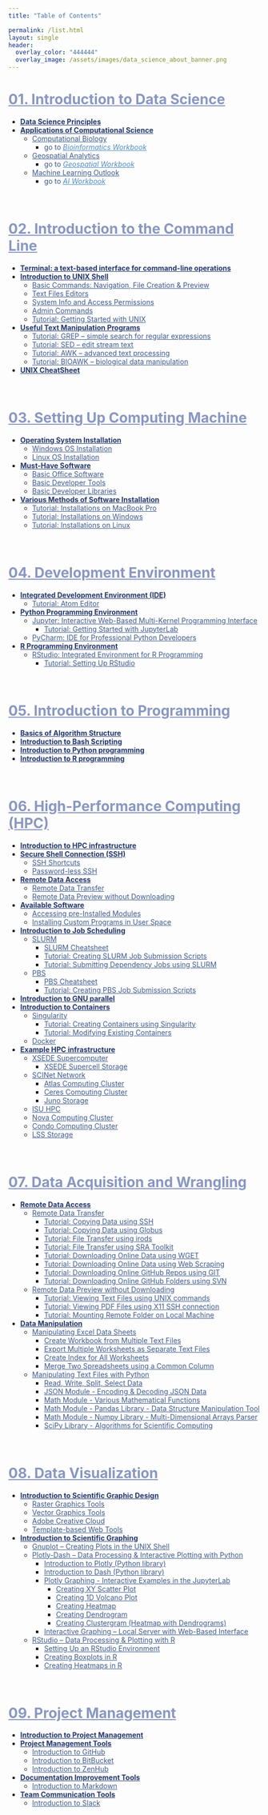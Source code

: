 ```yaml
---
title: "Table of Contents"

permalink: /list.html
layout: single
header:
  overlay_color: "444444"
  overlay_image: /assets/images/data_science_about_banner.png
---
```



# <a href="01-IntroToDataScience/00-IntroToDataScience-LandingPage" style="color: #8997c1;">01. Introduction to Data Science</a>
* **<a href="01-IntroToDataScience/01-data-science-principles" style="color: #24376b;">Data Science Principles</a>**
* **<a href="01-IntroToDataScience/02-computational-science-applications" style="color: #24376b;">Applications of Computational Science</a>**
  * <a href="01-IntroToDataScience/02A-computational-biology" style="color: #3f5a8a;">Computational Biology</a>
    * <span style="color: #3f5a8a;">go to</span> <a href="https://bioinformaticsworkbook.org" style="color: #518cc2;">_Bioinformatics Workbook_</a>
  * <a href="01-IntroToDataScience/02B-geospatial-analytics" style="color: #3f5a8a;">Geospatial Analytics</a>
    * <span style="color: #3f5a8a;">go to</span> <a href="https://geospatial.101workbook.org" style="color: #518cc2;">_Geospatial Workbook_</a>
  * <a href="01-IntroToDataScience/02C-machine-learning" style="color: #3f5a8a;">Machine Learning Outlook</a>
    * <span style="color: #3f5a8a;">go to</span> <a href="https://isugenomics.github.io/AI-workbook" style="color: #518cc2;">_AI Workbook_</a>
<br>

# <a href="02-IntroToCommandLine/00-IntroToCommandLine-LandingPage" style="color: #8997c1;">02. Introduction to the Command Line</a>
* **<a href="02-IntroToCommandLine/01-terminal-basics" style="color: #24376b;">Terminal: a text-based interface for command-line operations</a>**
* **<a href="02-IntroToCommandLine/02-intro-to-unix-shell" style="color: #24376b;">Introduction to UNIX Shell</a>**
  * <a href="02-IntroToCommandLine/02A-basic-commands" style="color: #3f5a8a;">Basic Commands: Navigation, File Creation & Preview</a>
  * <a href="02-IntroToCommandLine/02B-text-files-editors" style="color: #3f5a8a;">Text Files Editors</a>
  * <a href="02-IntroToCommandLine/02C-unix-system-info-permissions" style="color: #3f5a8a;">System Info and Access Permissions</a>
  * <a href="02-IntroToCommandLine/02D-admin-commands" style="color: #3f5a8a;">Admin Commands</a>
  * <a href="02-IntroToCommandLine/02E-tutorial-unix-getting-started" style="color: #3f5a8a;">Tutorial: Getting Started with UNIX</a>
* **<a href="02-IntroToCommandLine/03-text-manipulation-programs" style="color: #24376b;">Useful Text Manipulation Programs</a>**
  * <a href="02-IntroToCommandLine/03A-tutorial-unix-grep" style="color: #3f5a8a;">Tutorial: GREP – simple search for regular expressions</a>
  * <a href="02-IntroToCommandLine/03B-tutorial-unix-sed" style="color: #3f5a8a;">Tutorial: SED – edit stream text</a>
  * <a href="02-IntroToCommandLine/03C-tutorial-unix-awk" style="color: #3f5a8a;">Tutorial: AWK – advanced text processing</a>
  * <a href="02-IntroToCommandLine/03D-tutorial-unix-bioawk" style="color: #3f5a8a;">Tutorial: BIOAWK – biological data manipulation</a>
* **<a href="02-IntroToCommandLine/04-unix-cheat-sheet" style="color: #24376b;">UNIX CheatSheet</a>**
<br>

# <a href="03-SetUpComputingMachine/00-SetUpComputingMachine-LandingPage" style="color: #8997c1;">03. Setting Up Computing Machine</a>
* **<a href="03-SetUpComputingMachine/01-operating-system-installation" style="color: #24376b;">Operating System Installation</a>**
  * <a href="03-SetUpComputingMachine/01A-windows-installation" style="color: #3f5a8a;">Windows OS Installation</a>
  * <a href="03-SetUpComputingMachine/01B-linux-installation" style="color: #3f5a8a;">Linux OS Installation</a>
* **<a href="03-SetUpComputingMachine/02-must-have-software" style="color: #24376b;">Must-Have Software</a>**
  * <a href="03-SetUpComputingMachine/02A-basic-office-software" style="color: #3f5a8a;">Basic Office Software</a>
  * <a href="03-SetUpComputingMachine/02B-basic-developer-tools" style="color: #3f5a8a;">Basic Developer Tools</a>
  * <a href="03-SetUpComputingMachine/02C-basic-developer-libraries" style="color: #3f5a8a;">Basic Developer Libraries</a>
* **<a href="03-SetUpComputingMachine/03-various-methods-of-software-installation" style="color: #24376b;">Various Methods of Software Installation</a>**
  * <a href="03-SetUpComputingMachine/03A-tutorial-installations-on-mac" style="color: #3f5a8a;">Tutorial: Installations on MacBook Pro</a>
  * <a href="03-SetUpComputingMachine/03B-tutorial-installations-on-windows" style="color: #3f5a8a;">Tutorial: Installations on Windows</a>
  * <a href="03-SetUpComputingMachine/03C-tutorial-installations-on-linux" style="color: #3f5a8a;">Tutorial: Installations on Linux</a>
<br>

# <a href="04-DevelopmentEnvironment/00-DevelopmentEnvironment-LandingPage" style="color: #8997c1;">04. Development Environment</a>
* **<a href="04-DevelopmentEnvironment/01-integrated-development-environment" style="color: #24376b;">Integrated Development Environment (IDE)</a>**
  * <a href="04-DevelopmentEnvironment/01A-tutorial-atom-editor" style="color: #3f5a8a;">Tutorial: Atom Editor</a>
* **<a href="04-DevelopmentEnvironment/02-python-programming-environment" style="color: #24376b;">Python Programming Environment</a>**
  * <a href="04-DevelopmentEnvironment/02A-jupyter-basics" style="color: #3f5a8a;">Jupyter: Interactive Web-Based Multi-Kernel Programming Interface</a>
    * <a href="04-DevelopmentEnvironment/02B-tutorial-jupyter-lab" style="color: #3f5a8a;">Tutorial: Getting Started with JupyterLab </a>
  * <a href="04-DevelopmentEnvironment/02C-pycharm-ide" style="color: #3f5a8a;">PyCharm: IDE for Professional Python Developers</a>
* **<a href="04-DevelopmentEnvironment/03-r-programming-environment" style="color: #24376b;">R Programming Environment</a>**
  * <a href="04-DevelopmentEnvironment/03A-rstudio-basics" style="color: #3f5a8a;">RStudio: Integrated Environment for R Programming</a>
    * <a href="04-DevelopmentEnvironment/03B-tutorial-setting-up-rstudio" style="color: #3f5a8a;">Tutorial: Setting Up RStudio</a>
<br>

# <a href="05-IntroToProgramming/00-IntroToProgramming-LandingPage" style="color: #8997c1;">05. Introduction to Programming</a>
* **<a href="" style="color: #24376b;">Basics of Algorithm Structure</a>**
* **<a href="" style="color: #24376b;">Introduction to Bash Scripting</a>**
* **<a href="" style="color: #24376b;">Introduction to Python programming</a>**
* **<a href="" style="color: #24376b;">Introduction to R programming</a>**
<br>

# <a href="06-IntroToHPC/00-IntroToHPC-LandingPage" style="color: #8997c1;">06. High-Performance Computing (HPC)</a>
* **<a href="" style="color: #24376b;">Introduction to HPC infrastructure</a>**
* **<a href="" style="color: #24376b;">Secure Shell Connection (SSH)</a>**
  * <a href="" style="color: #3f5a8a;">SSH Shortcuts</a>
  * <a href="" style="color: #3f5a8a;">Password-less SSH</a>
* **<a href="" style="color: #24376b;">Remote Data Access</a>**
  * <a href="" style="color: #3f5a8a;">Remote Data Transfer</a>
  * <a href="" style="color: #3f5a8a;">Remote Data Preview without Downloading</a>
* **<a href="" style="color: #24376b;">Available Software</a>**
  * <a href="" style="color: #3f5a8a;">Accessing pre-Installed Modules</a>
  * <a href="" style="color: #3f5a8a;">Installing Custom Programs in User Space</a>
* **<a href="" style="color: #24376b;">Introduction to Job Scheduling</a>**
  * <a href="" style="color: #3f5a8a;">SLURM</a>
    * <a href="" style="color: #3f5a8a;">SLURM Cheatsheet</a>
    * <a href="" style="color: #3f5a8a;">Tutorial: Creating SLURM Job Submission Scripts</a>
    * <a href="" style="color: #3f5a8a;">Tutorial: Submitting Dependency Jobs using SLURM</a>
  * <a href="" style="color: #3f5a8a;">PBS</a>
    * <a href="" style="color: #3f5a8a;">PBS Cheatsheet</a>
    * <a href="" style="color: #3f5a8a;">Tutorial: Creating PBS Job Submission Scripts</a>
* **<a href="" style="color: #24376b;">Introduction to GNU parallel</a>**
* **<a href="" style="color: #24376b;">Introduction to Containers</a>**
  * <a href="" style="color: #3f5a8a;">Singularity</a>
    * <a href="" style="color: #3f5a8a;">Tutorial: Creating Containers using Singularity</a>
    * <a href="" style="color: #3f5a8a;">Tutorial: Modifying Existing Containers</a>
  * <a href="" style="color: #3f5a8a;">Docker</a>
* **<a href="" style="color: #24376b;">Example HPC infrastructure</a>**
  * <a href="" style="color: #3f5a8a;">XSEDE Supercomputer</a>
    * <a href="" style="color: #3f5a8a;">XSEDE Supercell Storage</a>
  * <a href="" style="color: #3f5a8a;">SCINet Network</a>
    * <a href="" style="color: #3f5a8a;">Atlas Computing Cluster</a>
    * <a href="" style="color: #3f5a8a;">Ceres Computing Cluster</a>
    * <a href="" style="color: #3f5a8a;">Juno Storage</a>
  * <a href="" style="color: #3f5a8a;">ISU HPC</a>
   * <a href="" style="color: #3f5a8a;">Nova Computing Cluster</a>
   * <a href="" style="color: #3f5a8a;">Condo Computing Cluster</a>
   * <a href="" style="color: #3f5a8a;">LSS Storage</a>
<br>

# <a href="07-DataParsing/00-DataParsing-LandingPage" style="color: #8997c1;">07. Data Acquisition and Wrangling</a>
* **<a href="" style="color: #24376b;">Remote Data Access</a>**
  * <a href="" style="color: #3f5a8a;">Remote Data Transfer</a>
    * <a href="" style="color: #3f5a8a;">Tutorial: Copying Data using SSH</a>
    * <a href="" style="color: #3f5a8a;">Tutorial: Copying Data using Globus</a>
    * <a href="" style="color: #3f5a8a;">Tutorial: File Transfer using irods</a>
    * <a href="" style="color: #3f5a8a;">Tutorial: File Transfer using SRA Toolkit</a>
    * <a href="" style="color: #3f5a8a;">Tutorial: Downloading Online Data using WGET</a>
    * <a href="" style="color: #3f5a8a;">Tutorial: Downloading Online Data using Web Scraping</a>
    * <a href="" style="color: #3f5a8a;">Tutorial: Downloading Online GitHub Repos using GIT</a>
    * <a href="" style="color: #3f5a8a;">Tutorial: Downloading Online GitHub Folders using SVN</a>
  * <a href="" style="color: #3f5a8a;">Remote Data Preview without Downloading</a>
    * <a href="" style="color: #3f5a8a;">Tutorial: Viewing Text Files using UNIX commands</a>
    * <a href="" style="color: #3f5a8a;">Tutorial: Viewing PDF Files using X11 SSH connection </a>
    * <a href="" style="color: #3f5a8a;">Tutorial: Mounting Remote Folder on Local Machine</a>
* **<a href="" style="color: #24376b;">Data Manipulation</a>**
  * <a href="" style="color: #3f5a8a;">Manipulating Excel Data Sheets</a>
    * <a href="" style="color: #3f5a8a;">Create Workbook from Multiple Text Files</a>
    * <a href="" style="color: #3f5a8a;">Export Multiple Worksheets as Separate Text Files</a>
    * <a href="" style="color: #3f5a8a;">Create Index for All Worksheets</a>
    * <a href="" style="color: #3f5a8a;">Merge Two Spreadsheets using a Common Column</a>
  * <a href="" style="color: #3f5a8a;">Manipulating Text Files with Python</a>
    * <a href="" style="color: #3f5a8a;">Read, Write, Split, Select Data</a>
    * <a href="" style="color: #3f5a8a;">JSON Module - Encoding & Decoding JSON Data</a>
    * <a href="" style="color: #3f5a8a;">Math Module - Various Mathematical Functions</a>
    * <a href="" style="color: #3f5a8a;">Math Module - Pandas Library - Data Structure Manipulation Tool</a>
    * <a href="" style="color: #3f5a8a;">Math Module - Numpy Library - Multi-Dimensional Arrays Parser</a>
    * <a href="" style="color: #3f5a8a;">SciPy Library - Algorithms for Scientific Computing</a>
<br>

# <a href="08-DataVisualization/00-DataVisualization-LandingPage" style="color: #8997c1;">08. Data Visualization</a>
* **<a href="" style="color: #24376b;">Introduction to Scientific Graphic Design</a>**
  * <a href="" style="color: #3f5a8a;">Raster Graphics Tools</a>
  * <a href="" style="color: #3f5a8a;">Vector Graphics Tools</a>
  * <a href="" style="color: #3f5a8a;">Adobe Creative Cloud</a>
  * <a href="" style="color: #3f5a8a;">Template-based Web Tools</a>
* **<a href="" style="color: #24376b;">Introduction to Scientific Graphing</a>**
  * <a href="" style="color: #3f5a8a;">Gnuplot – Creating Plots in the UNIX Shell</a>
  * <a href="" style="color: #3f5a8a;">Plotly-Dash – Data Processing & Interactive Plotting with Python</a>
    * <a href="" style="color: #3f5a8a;">Introduction to Plotly (Python library)</a>
    * <a href="" style="color: #3f5a8a;">Introduction to Dash (Python library)</a>
    * <a href="" style="color: #3f5a8a;">Plotly Graphing - Interactive Examples in the JupyterLab</a>
      * <a href="" style="color: #3f5a8a;">Creating XY Scatter Plot</a>
      * <a href="" style="color: #3f5a8a;">Creating 1D Volcano Plot</a>
      * <a href="" style="color: #3f5a8a;">Creating Heatmap</a>
      * <a href="" style="color: #3f5a8a;">Creating Dendrogram</a>
      * <a href="" style="color: #3f5a8a;">Creating Clustergram (Heatmap with Dendrograms)</a>
    * <a href="" style="color: #3f5a8a;">Interactive Graphing – Local Server with Web-Based Interface</a>
  * <a href="" style="color: #3f5a8a;">RStudio – Data Processing & Plotting with R</a>
    * <a href="" style="color: #3f5a8a;">Setting Up an RStudio Environment</a>
    * <a href="" style="color: #3f5a8a;">Creating Boxplots in R</a>
    * <a href="" style="color: #3f5a8a;">Creating Heatmaps in R</a>
<br>

# <a href="09-ProjectManagement/00-ProjectManagement-LandingPage" style="color: #8997c1;">09. Project Management</a>
* **<a href="" style="color: #24376b;">Introduction to Project Management</a>**
* **<a href="" style="color: #24376b;">Project Management Tools</a>**
  * <a href="" style="color: #3f5a8a;">Introduction to GitHub</a>
  * <a href="" style="color: #3f5a8a;">Introduction to BitBucket</a>
  * <a href="" style="color: #3f5a8a;">Introduction to ZenHub</a>
* **<a href="" style="color: #24376b;">Documentation Improvement Tools</a>**
  * <a href="" style="color: #3f5a8a;">Introduction to Markdown</a>
* **<a href="" style="color: #24376b;">Team Communication Tools</a>**
  * <a href="" style="color: #3f5a8a;">Introduction to Slack</a>
